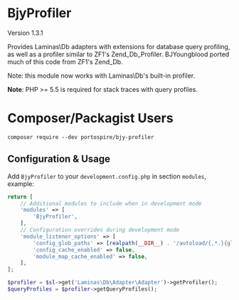 BjyProfiler
===========

Version 1.3.1

Provides Laminas\Db adapters with extensions for database query profiling, as well as a profiler similar to ZF1's Zend\_Db\_Profiler.
BJYoungblood ported much of this code from ZF1's Zend_Db.

Note: this module now works with Laminas\Db's built-in profiler.

**Note**: PHP >= 5.5 is required for stack traces with query profiles.

Composer/Packagist Users
========================

```console
composer require --dev portospire/bjy-profiler
```

Configuration & Usage
---------------------
Add `BjyProfiler` to your `development.config.php` in section `modules`, example:
```php
return [
    // Additional modules to include when in development mode
    'modules' => [
        'BjyProfiler',
    ],
    // Configuration overrides during development mode
    'module_listener_options' => [
        'config_glob_paths' => [realpath(__DIR__) . '/autoload/{,*.}{global,local}-development.php'],
        'config_cache_enabled' => false,
        'module_map_cache_enabled' => false,
    ],
];
```


```php
$profiler = $sl->get('Laminas\Db\Adapter\Adapter')->getProfiler();
$queryProfiles = $profiler->getQueryProfiles();
```
